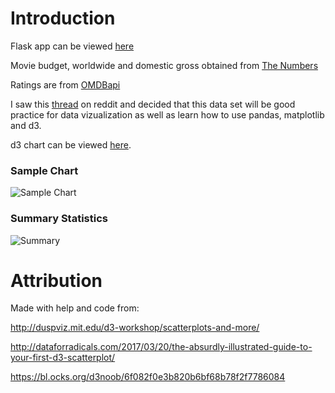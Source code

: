   # Introduction
  Flask app can be viewed [here](https://immense-headland-56609.herokuapp.com/)
  
  Movie budget, worldwide and domestic gross obtained from [The Numbers](https://www.the-numbers.com)  
    
  Ratings are from [OMDBapi](http://www.omdbapi.com/)
  
  I saw this [thread](https://www.reddit.com/r/learnpython/comments/7pisch/can_anyone_help_me_replicate_this_project/) on reddit and decided that this data set will be good practice for data vizualization as well as learn how to use pandas, matplotlib and d3.
  
  d3 chart can be viewed [here](http://bl.ocks.org/captmomo/).
  
  ### Sample Chart
  
  ![Sample Chart](https://raw.githubusercontent.com/captmomo/practice/master/movies/sample_chart.PNG)
  
  ### Summary Statistics
  
  ![Summary](https://raw.githubusercontent.com/captmomo/practice/master/movies/movie.PNG)
  
  # Attribution  
  
  Made with help and code from:
  
  http://duspviz.mit.edu/d3-workshop/scatterplots-and-more/
  
  http://dataforradicals.com/2017/03/20/the-absurdly-illustrated-guide-to-your-first-d3-scatterplot/
  
  https://bl.ocks.org/d3noob/6f082f0e3b820b6bf68b78f2f7786084
